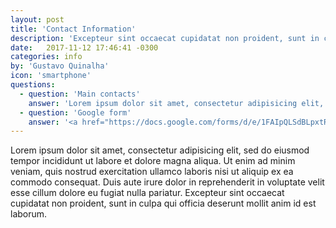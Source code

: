 ```yaml
---
layout: post
title: 'Contact Information'
description: 'Excepteur sint occaecat cupidatat non proident, sunt in culpa qui officia deserunt mollit anim id est laborum.'
date:   2017-11-12 17:46:41 -0300
categories: info
by: 'Gustavo Quinalha'
icon: 'smartphone'
questions:
  - question: 'Main contacts'
    answer: 'Lorem ipsum dolor sit amet, consectetur adipisicing elit, sed do eiusmod tempor incididunt ut labore et dolore magna aliqua. Ut enim ad minim veniam, quis nostrud exercitation ullamco laboris nisi ut aliquip ex ea commodo consequat. Duis aute irure dolor in reprehenderit in voluptate velit esse cillum dolore eu fugiat nulla pariatur. Excepteur sint occaecat cupidatat non proident, sunt in culpa qui officia deserunt mollit anim id est laborum.'
  - question: 'Google form'
    answer: '<a href="https://docs.google.com/forms/d/e/1FAIpQLSdBLpxtRVigD7O8SdCPyf926jI8g6u4losPX6NZelOTrIz00g/viewform" style="color:green">Enter your contact information</a>'
---
```


Lorem ipsum dolor sit amet, consectetur adipisicing elit, sed do eiusmod tempor incididunt ut labore et dolore magna aliqua. Ut enim ad minim veniam, quis nostrud exercitation ullamco laboris nisi ut aliquip ex ea commodo consequat. Duis aute irure dolor in reprehenderit in voluptate velit esse cillum dolore eu fugiat nulla pariatur. Excepteur sint occaecat cupidatat non proident, sunt in culpa qui officia deserunt mollit anim id est laborum.
